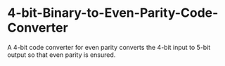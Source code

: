 # 4-bit-Binary-to-Even-Parity-Code-Converter
A 4-bit code converter for even parity converts the 4-bit input to 5-bit output so that even parity
is ensured.
